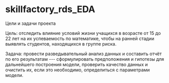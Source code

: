 # skillfactory_rds_EDA

Цели и задачи проекта

Цель: отследить влияние условий жизни учащихся в возрасте от 15 до 22 лет на их успеваемость по математике, 
чтобы на ранней стадии выявлять студентов, находящихся в группе риска.

Задача: провести разведывательный анализ данных и составить отчёт по его результатам --- сформулировать предположения и гипотезы 
для дальнейшего построения модели, проверить качество данных и очистить их, если это необходимо, определиться с параметрами модели.

